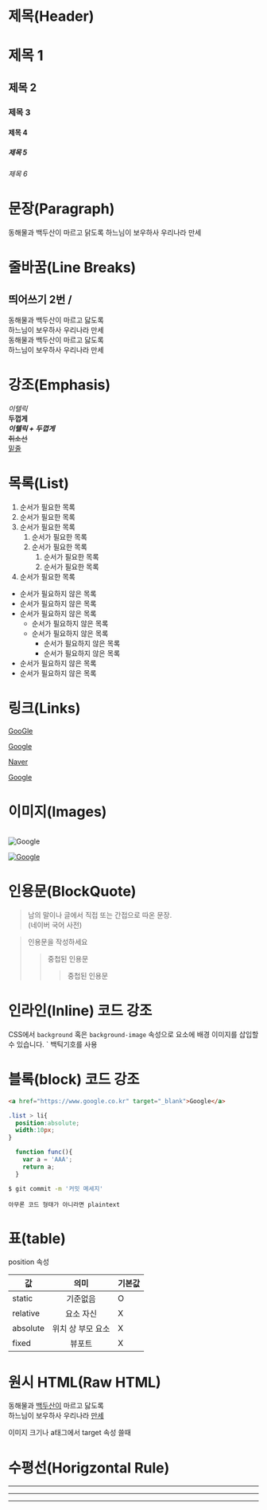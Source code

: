 # 제목(Header)

# 제목 1
## 제목 2
### 제목 3
#### 제목 4
##### 제목 5
###### 제목 6

# 문장(Paragraph)

동해물과 백두산이 마르고 닭도록
하느님이 보우하사 우리나라 만세

# 줄바꿈(Line Breaks)
## 띄어쓰기 2번 / <br/>

동해물과 백두산이 마르고 닳도록  
하느님이 보우하사 우리나라 만세  
동해물과 백두산이 마르고 닳도록 <br/>
하느님이 보우하사 우리나라 만세

# 강조(Emphasis)

_이텔릭_  
**두껍게**  
**_이텔릭 + 두껍게_**  
~~취소선~~  
<u>밑줄</u>

# 목록(List)

1. 순서가 필요한 목록
1. 순서가 필요한 목록
1. 순서가 필요한 목록
    1. 순서가 필요한 목록
    1. 순서가 필요한 목록
        1. 순서가 필요한 목록
        1. 순서가 필요한 목록
1. 순서가 필요한 목록

- 순서가 필요하지 않은 목록
- 순서가 필요하지 않은 목록
- 순서가 필요하지 않은 목록
    - 순서가 필요하지 않은 목록
    - 순서가 필요하지 않은 목록
        - 순서가 필요하지 않은 목록
        - 순서가 필요하지 않은 목록
- 순서가 필요하지 않은 목록
- 순서가 필요하지 않은 목록

# 링크(Links)

<a href="https://google.co.kr">GooGle<a/>

[Google](https://google.co.kr)

<a href="https://naver.co.kr" title="Naver로 이동!">Naver<a/>

[Google](https://naver.co.kr, "Naver로 이동!")


# 이미지(Images)

![]()

![Google](https://www.google.co.kr/images/branding/googlelogo/2x/googlelogo_color_160x56dp.png)

[![Google](https://www.google.co.kr/images/branding/googlelogo/2x/googlelogo_color_160x56dp.png)](https://google.co.kr)

# 인용문(BlockQuote)

> 남의 말이나 글에서 직접 또는 간접으로 따온 문장.  
> (네이버 국어 사전)

> 인용문을 작성하세요
>> 중첩된 인용문
>>> 중첩된 인용문


# 인라인(Inline) 코드 강조

CSS에서 `background` 혹은 `background-image` 속성으로 요소에 배경 이미지를 삽입할 수 있습니다.
` 백틱기호를 사용

# 블록(block) 코드 강조

```html
<a href="https://www.google.co.kr" target="_blank">Google</a>
```

```css
.list > li{
  position:absolute;
  width:10px;
}
```

```javascript
  function func(){
    var a = 'AAA';
    return a;
  }
```

```bash
$ git commit -m '커밋 메세지'
```

```plaintext
아무론 코드 형태가 아니라면 plaintext
```

# 표(table)

position 속성

<!-- --|:--:|-- 가운데정렬-->
<!-- --|--:|--  오른쪽정렬-->
값 | 의미 | 기본값
--|:--:|--
static | 기준없음 | O
relative | 요소 자신 | X
absolute | 위치 상 부모 요소 | X
fixed | 뷰포트 | X

# 원시 HTML(Raw HTML)

동해물과 <u>백두산이</u> 마르고 닳도록</br>
하느님이 보우하사 우리나라 <span style="text-decoration:underline">만세</span>

이미지 크기나 a태그에서 target 속성 쓸때

# 수평선(Horigzontal Rule)
---
***
___